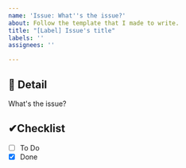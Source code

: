 ```yaml
---
name: 'Issue: What''s the issue?'
about: Follow the template that I made to write.
title: "[Label] Issue's title"
labels: ''
assignees: ''

---
```


## 📝 Detail
What's the issue?

## ✔Checklist
- [ ] To Do
- [x] Done
